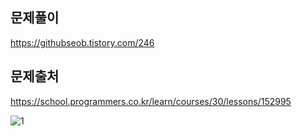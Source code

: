 ## 문제풀이
https://githubseob.tistory.com/246
## 문제출처
https://school.programmers.co.kr/learn/courses/30/lessons/152995

![1](https://github.com/GitHubSeob/Self_Study/assets/83795383/712a8e71-53df-443f-a09e-2d1547f62eb7)

